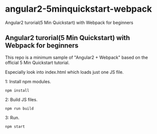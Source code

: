 # angular2-5minquickstart-webpack
Angular2 turorial(5 Min Quickstart) with Webpack for beginners

## Angular2 turorial(5 Min Quickstart) with Webpack for beginners

This repo is a minimum sample of "Angular2 + Webpack" based on the official 5 Min Quickstart tutorial.

Especially look into index.html which loads just one JS file.

1: Install npm modules.
```
npm install
```

2: Build JS files.
```
npm run build
```

3: Run.
```
npm start
```
